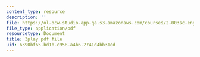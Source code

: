 ```yaml
---
content_type: resource
description: ''
file: https://ol-ocw-studio-app-qa.s3.amazonaws.com/courses/2-003sc-engineering-dynamics-fall-2011/6390bf65bd1bc958a4b62741d4bb31ed_Fo-Y6kEMURk.pdf
file_type: application/pdf
resourcetype: Document
title: 3play pdf file
uid: 6390bf65-bd1b-c958-a4b6-2741d4bb31ed
---
```

